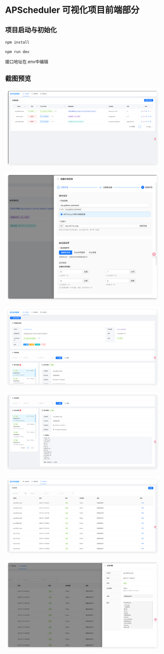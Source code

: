 # APScheduler 可视化项目前端部分

## 项目启动与初始化

`npm install`

`npm run dev`

接口地址在.env中编辑



## 截图预览

![QQ_1752459021112](assets/QQ_1752459021112.png)

![QQ_1752459051729](assets/QQ_1752459051729.png)

![QQ_1752459077212](assets/QQ_1752459077212.png)

![QQ_1752459093630](assets/QQ_1752459093630.png)

![](assets/QQ_1752459116141.png)

![QQ_1752459136957](assets/QQ_1752459136957.png)
